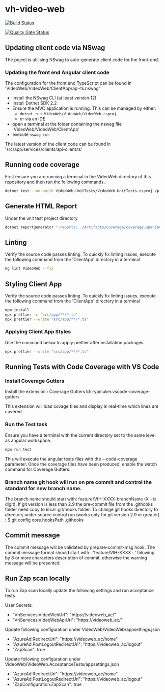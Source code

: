 # vh-video-web

[![Build Status](https://dev.azure.com/hmctsreform/VirtualHearings/_apis/build/status/hmcts.vh-video-web?branchName=master)](https://dev.azure.com/hmctsreform/VirtualHearings/_build/latest?definitionId=120&branchName=master)

[![Quality Gate Status](https://sonarcloud.io/api/project_badges/measure?project=vh-video-web&metric=alert_status)](https://sonarcloud.io/dashboard?id=vh-video-web)

## Updating client code via NSwag

The poject is utilising NSwag to auto-generate client code for the front-end.

### Updating the front end Angular client code

The configuration for the front end TypeScript can be found in 'VideoWeb/VideoWeb/ClientApp/api-ts.nswag'

- Install the NSwag CLI (at least version 12)
- Install Dotnet SDK 2.2
- Ensure the MVC application is running. This can be managed by either:
  - `dotnet run VideoWeb/VideoWeb/VideoWeb.csproj`
  - or via an IDE
- open a terminal at the folder containing the nswag file 'VideoWeb/VideoWeb/ClientApp'
- execute `nswag run`

The latest version of the client code can be found in 'src/app/services/clients/api-client.ts'

## Running code coverage

First ensure you are running a terminal in the VideoWeb directory of this repository and then run the following commands.

```bash
dotnet test --no-build VideoWeb.UnitTests/VideoWeb.UnitTests.csproj /p:CollectCoverage=true /p:CoverletOutputFormat="\"opencover,cobertura,json,lcov\"" /p:CoverletOutput=../Artifacts/Coverage/ /p:MergeWith='../Artifacts/Coverage/coverage.json' /p:Exclude="\"[VideoWeb]VideoWeb.ConfigureServicesExtensions,[VideoWeb]VideoWeb.Program,[VideoWeb]VideoWeb.Startup,[*]VideoWeb.Common.*,[*]VideoWeb.Extensions.*,[*]VideoWeb.Pages.*,[*]VideoWeb.Swagger.*,[*]VideoWeb.Views.*,[*]VideoWeb.UnitTests.*,[*]VideoWeb.Services.*,[*]Testing.Common.*\""

```

## Generate HTML Report

Under the unit test project directory

```bash
dotnet reportgenerator "-reports:../Artifacts/Coverage/coverage.opencover.xml" "-targetDir:../Artifacts/Coverage/Report" -reporttypes:HtmlInline_AzurePipelines
```

## Linting

Verify the source code passes linting. To quickly fix linting issues, execute the following command from the 'ClientApp' directory in a terminal

```bash
ng lint VideoWeb --fix
```

## Styling Client App

Verify the source code passes linting. To quickly fix linting issues, execute the following command from the 'ClientApp' directory in a terminal

```bash
npm install
npx prettier -c "src/app/**/*.ts"
npx prettier --write "src/app/**/*.ts"
```

### Applying Client App Styles

Use the command below to apply prettier after installation packages

```bash
npx prettier --write "src/app/**/*.ts"
```

## Running Tests with Code Coverage with VS Code

### Install Coverage Gutters

Install the extension : Coverage Gutters
Id: ryanluker.vscode-coverage-gutters

This extension will load covage files and display in real-time which lines are covered

### Run the Test task

Ensure you have a terminal with the current directory set to the same level as angular workspace.

```bash
npm run test
```

This will execute the angular tests files with the --code-coverage parameter. Once the coverage files have been produced, enable the watch command for Coverage Gutters.

### Branch name git hook will run on pre commit and control the standard for new branch name.

The branch name should start with: feature/VIH-XXXX-branchName (X - is digit).
If git version is less than 2.9 the pre-commit file from the .githooks folder need copy to local .git/hooks folder.
To change git hooks directory to directory under source control run (works only for git version 2.9 or greater) :
\$ git config core.hooksPath .githooks

## Commit message

The commit message will be validated by prepare-commit-msg hook.
The commit message format should start with : 'feature/VIH-XXXX : ' folowing by 8 or more characters description of commit, otherwise the warning message will be presented.

## Run Zap scan locally

To run Zap scan locally update the following settings and run acceptance tests

User Secrets:

- "VhServices:VideoWebUrl": "https://videoweb_ac/"
- "VhServices:VideoWebApiUrl": "https://videoweb_ac/"

Update following configuration under VideoWeb/VideoWeb/appsettings.json

- "AzureAd:RedirectUri": "https://videoweb_ac/home"
- "AzureAd:PostLogoutRedirectUri": "https://videoweb_ac/logout"
- "ZapScan": true

Update following configuration under VideoWeb/VideoWeb.AcceptanceTests/appsettings.json

- "AzureAd:RedirectUri": "https://videoweb_ac/home"
- "AzureAd:PostLogoutRedirectUri": "https://videoweb_ac/logout"
- "ZapConfiguration:ZapScan": true
